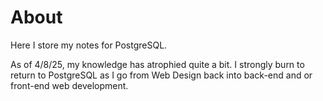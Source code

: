 # About
Here I store my notes for PostgreSQL.


As of 4/8/25, my knowledge has atrophied quite a bit.
I strongly burn to return to PostgreSQL as I go from Web Design back into back-end and or front-end web development.
